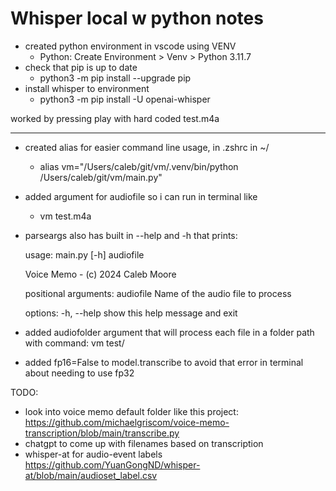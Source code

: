 # Whisper local w python notes

- created python environment in vscode using VENV
  - Python: Create Environment > Venv > Python 3.11.7
- check that pip is up to date
  - python3 -m pip install --upgrade pip
- install whisper to environment
  - python3 -m pip install -U openai-whisper

worked by pressing play with hard coded test.m4a 

----

- created alias for easier command line usage, in .zshrc in ~/
  - alias vm="/Users/caleb/git/vm/.venv/bin/python /Users/caleb/git/vm/main.py"
- added argument for audiofile so i can run in terminal like
  - vm test.m4a
- parseargs also has built in --help and -h that prints:

    usage: main.py [-h] audiofile

    Voice Memo - (c) 2024 Caleb Moore

    positional arguments:
      audiofile   Name of the audio file to process

    options:
      -h, --help  show this help message and exit

- added audiofolder argument that will process each file in a folder path with command:
    vm test/ 
- added fp16=False to model.transcribe to avoid that error in terminal about needing to use fp32

TODO:
+ look into voice memo default folder like this project:
https://github.com/michaelgriscom/voice-memo-transcription/blob/main/transcribe.py
+ chatgpt to come up with filenames based on transcription
+ whisper-at for audio-event labels
https://github.com/YuanGongND/whisper-at/blob/main/audioset_label.csv
